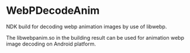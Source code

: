 # WebPDecodeAnim
NDK build for decoding webp animation images by use of libwebp.

The libwebpanim.so in the building result can be used for animation webp image decoding on Android platform.

